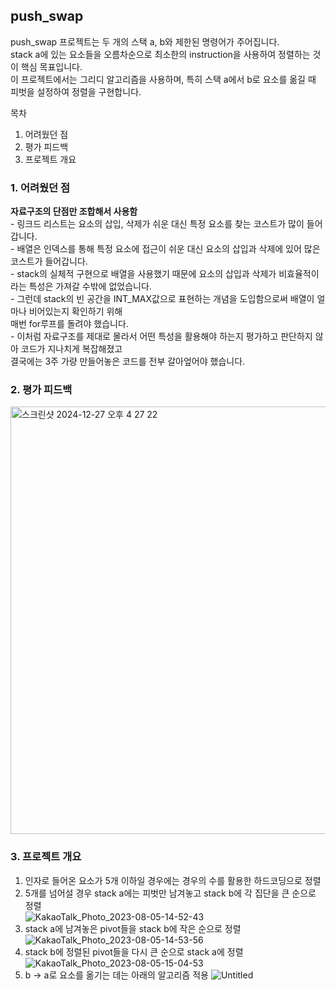 ## push_swap
push_swap 프로젝트는 두 개의 스택 a, b와 제한된 명령어가 주어집니다.  
stack a에 있는 요소들을 오름차순으로 최소한의 instruction을 사용하여 정렬하는 것이 핵심 목표입니다.  
이 프로젝트에서는 그리디 알고리즘을 사용하며, 특히 스택 a에서 b로 요소를 옮길 때 피벗을 설정하여 정렬을 구현합니다.  

목차  
1. 어려웠던 점  
2. 평가 피드백  
3. 프로젝트 개요

### 1. 어려웠던 점  
  **자료구조의 단점만 조합해서 사용함**  
    - 링크드 리스트는 요소의 삽입, 삭제가 쉬운 대신 특정 요소를 찾는 코스트가 많이 들어갑니다.  
    - 배열은 인덱스를 통해 특정 요소에 접근이 쉬운 대신 요소의 삽입과 삭제에 있어 많은 코스트가 들어갑니다.  
    - stack의 실체적 구현으로 배열을 사용했기 때문에 요소의 삽입과 삭제가 비효율적이라는 특성은 가져갈 수밖에 없었습니다.  
    - 그런데 stack의 빈 공간을 INT_MAX값으로 표현하는 개념을 도입함으로써 배열이 얼마나 비어있는지 확인하기 위해  
      매번 for루프를 돌려야 했습니다.  
    - 이처럼 자료구조를 제대로 몰라서 어떤 특성을 활용해야 하는지 평가하고 판단하지 않아 코드가 지나치게 복잡해졌고  
      결국에는 3주 가량 만들어놓은 코드를 전부 갈아엎어야 했습니다.  

### 2. 평가 피드백  

<img width="684" alt="스크린샷 2024-12-27 오후 4 27 22" src="https://github.com/user-attachments/assets/0ea031e2-4e00-4cdc-be7a-927bcc11dda8" />

### 3. 프로젝트 개요  
  1. 인자로 들어온 요소가 5개 이하일 경우에는 경우의 수를 활용한 하드코딩으로 정렬  
  2. 5개를 넘어설 경우 stack a에는 피벗만 남겨놓고 stack b에 각 집단을 큰 순으로 정렬  
![KakaoTalk_Photo_2023-08-05-14-52-43](https://github.com/user-attachments/assets/91b2ebfb-f2ee-495e-82f3-6dee05aaa7c3)
  3. stack a에 남겨놓은 pivot들을 stack b에 작은 순으로 정렬
![KakaoTalk_Photo_2023-08-05-14-53-56](https://github.com/user-attachments/assets/5e5e67b3-183b-480b-9fd9-d810fac60ae2)
  4. stack b에 정렬된 pivot들을 다시 큰 순으로 stack a에 정렬
![KakaoTalk_Photo_2023-08-05-15-04-53](https://github.com/user-attachments/assets/b1a1ad78-13b1-4b57-95cf-17c762d2f87d)
  5. b -> a로 요소를 옮기는 데는 아래의 알고리즘 적용
![Untitled](https://github.com/user-attachments/assets/36d9805a-74d8-431c-a750-ea66efe8e162)

 



